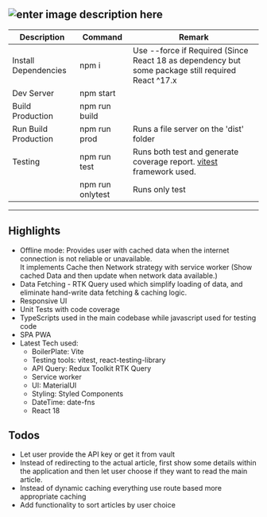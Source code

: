 ![enter image description here](https://img.shields.io/badge/Coverage-94%25-brightgreen)
---
|Description| Command | Remark |
|--|--|--|
|Install Dependencies | npm i| Use --force if Required (Since React 18 as dependency but some package still required React ^17.x |
|Dev Server  | npm start | |
|Build Production| npm run build||
|Run Build Production | npm run prod| Runs a file server on the 'dist' folder|
|Testing | npm run test | Runs both test and generate coverage report. [vitest](https://vitest.dev/) framework used. 
| | npm run onlytest | Runs only test 
----

Highlights  
-------  
- Offline mode: Provides user with cached data when the internet connection is not reliable or unavailable.  
  It implements Cache then Network strategy with service worker (Show cached Data and then update when network data available.) 
- Data Fetching - RTK Query used which simplify loading of data,  and eliminate hand-write data fetching & caching logic.
- Responsive UI  
- Unit Tests with code coverage 
- TypeScripts used in the main codebase while javascript used for testing code  
- SPA PWA
- Latest Tech used:   
  - BoilerPlate: Vite  
  - Testing tools: vitest, react-testing-library   
  - API Query: Redux Toolkit RTK Query  
  - Service worker  
  - UI: MaterialUI  
  - Styling: Styled Components  
  - DateTime: date-fns  
  - React 18


Todos
---
- Let user provide the API key or get it from vault
- Instead of redirecting to the actual article, first show some details within the application and then let user choose if they want to read the main article.
- Instead of dynamic caching everything use route based more appropriate caching
- Add functionality to sort articles by user choice
